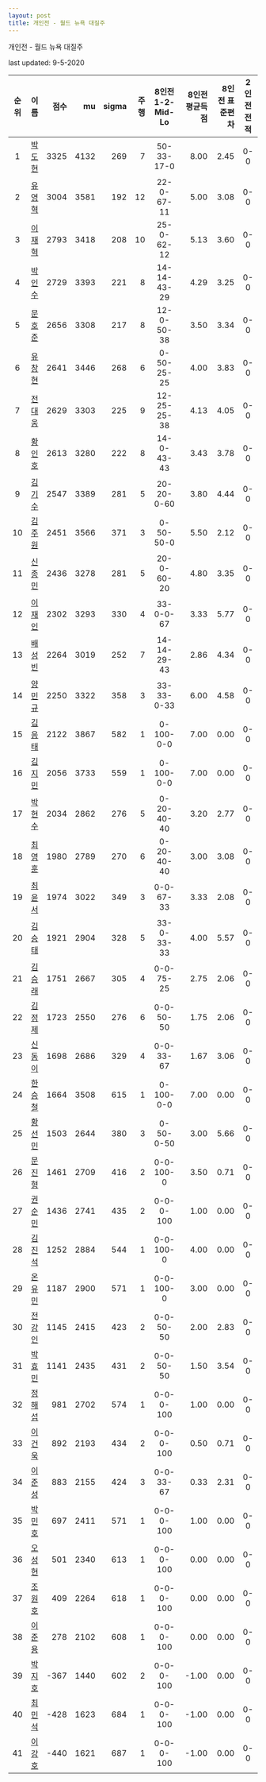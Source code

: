 ```yaml
---
layout: post
title: 개인전 - 월드 뉴욕 대질주
---
```



개인전 - 월드 뉴욕 대질주


last updated: 9-5-2020

| 순위 | 이름 | 점수 | mu | sigma | 주행 | 8인전 1-2-Mid-Lo | 8인전 평균득점 | 8인전 표준편차 | 2인전 전적 |
|:---:|:---:|---:|---:|---:|---:|:---:|---:|---:|:---:|
| 1 | [박도현](../bakdohyeon) | 3325 | 4132 | 269 | 7 | 50-33-17-0 | 8.00 | 2.45 | 0-0 |
| 2 | [유영혁](../yuyeonghyeok) | 3004 | 3581 | 192 | 12 | 22-0-67-11 | 5.00 | 3.08 | 0-0 |
| 3 | [이재혁](../ijaehyeok) | 2793 | 3418 | 208 | 10 | 25-0-62-12 | 5.13 | 3.60 | 0-0 |
| 4 | [박인수](../bakinsu) | 2729 | 3393 | 221 | 8 | 14-14-43-29 | 4.29 | 3.25 | 0-0 |
| 5 | [문호준](../munhojun) | 2656 | 3308 | 217 | 8 | 12-0-50-38 | 3.50 | 3.34 | 0-0 |
| 6 | [유창현](../yuchanghyeon) | 2641 | 3446 | 268 | 6 | 0-50-25-25 | 4.00 | 3.83 | 0-0 |
| 7 | [전대웅](../jeondaewoong) | 2629 | 3303 | 225 | 9 | 12-25-25-38 | 4.13 | 4.05 | 0-0 |
| 8 | [황인호](../hwanginho) | 2613 | 3280 | 222 | 8 | 14-0-43-43 | 3.43 | 3.78 | 0-0 |
| 9 | [김기수](../gimgisu) | 2547 | 3389 | 281 | 5 | 20-20-0-60 | 3.80 | 4.44 | 0-0 |
| 10 | [김주원](../gimjuwon) | 2451 | 3566 | 371 | 3 | 0-50-50-0 | 5.50 | 2.12 | 0-0 |
| 11 | [신종민](../shinjongmin) | 2436 | 3278 | 281 | 5 | 20-0-60-20 | 4.80 | 3.35 | 0-0 |
| 12 | [이재인](../ijaein) | 2302 | 3293 | 330 | 4 | 33-0-0-67 | 3.33 | 5.77 | 0-0 |
| 13 | [배성빈](../baeseongbin) | 2264 | 3019 | 252 | 7 | 14-14-29-43 | 2.86 | 4.34 | 0-0 |
| 14 | [양민규](../yangmingyu) | 2250 | 3322 | 358 | 3 | 33-33-0-33 | 6.00 | 4.58 | 0-0 |
| 15 | [김응태](../gimeungtae) | 2122 | 3867 | 582 | 1 | 0-100-0-0 | 7.00 | 0.00 | 0-0 |
| 16 | [김지민](../gimjimin) | 2056 | 3733 | 559 | 1 | 0-100-0-0 | 7.00 | 0.00 | 0-0 |
| 17 | [박현수](../bakhyeonsu) | 2034 | 2862 | 276 | 5 | 0-20-40-40 | 3.20 | 2.77 | 0-0 |
| 18 | [최영훈](../choiyeonghun) | 1980 | 2789 | 270 | 6 | 0-20-40-40 | 3.00 | 3.08 | 0-0 |
| 19 | [최윤서](../choiyunseo) | 1974 | 3022 | 349 | 3 | 0-0-67-33 | 3.33 | 2.08 | 0-0 |
| 20 | [김승태](../gimseungtae) | 1921 | 2904 | 328 | 5 | 33-0-33-33 | 4.00 | 5.57 | 0-0 |
| 21 | [김승래](../gimseungrae) | 1751 | 2667 | 305 | 4 | 0-0-75-25 | 2.75 | 2.06 | 0-0 |
| 22 | [김정제](../gimjeongje) | 1723 | 2550 | 276 | 6 | 0-0-50-50 | 1.75 | 2.06 | 0-0 |
| 23 | [신동이](../shindongi) | 1698 | 2686 | 329 | 4 | 0-0-33-67 | 1.67 | 3.06 | 0-0 |
| 24 | [한승철](../hanseungcheol) | 1664 | 3508 | 615 | 1 | 0-100-0-0 | 7.00 | 0.00 | 0-0 |
| 25 | [황선민](../hwangseongmin) | 1503 | 2644 | 380 | 3 | 0-50-0-50 | 3.00 | 5.66 | 0-0 |
| 26 | [문진형](../munjinhyeong) | 1461 | 2709 | 416 | 2 | 0-0-100-0 | 3.50 | 0.71 | 0-0 |
| 27 | [권순민](../gweonsoonmin) | 1436 | 2741 | 435 | 2 | 0-0-0-100 | 1.00 | 0.00 | 0-0 |
| 28 | [김진석](../gimjinseok) | 1252 | 2884 | 544 | 1 | 0-0-100-0 | 4.00 | 0.00 | 0-0 |
| 29 | [온유민](../onyumin) | 1187 | 2900 | 571 | 1 | 0-0-100-0 | 3.00 | 0.00 | 0-0 |
| 30 | [전강인](../jeongangin) | 1145 | 2415 | 423 | 2 | 0-0-50-50 | 2.00 | 2.83 | 0-0 |
| 31 | [박효민](../bakhyomin) | 1141 | 2435 | 431 | 2 | 0-0-50-50 | 1.50 | 3.54 | 0-0 |
| 32 | [정해섭](../jeonghaeseop) | 981 | 2702 | 574 | 1 | 0-0-0-100 | 1.00 | 0.00 | 0-0 |
| 33 | [이건욱](../igeonuk) | 892 | 2193 | 434 | 2 | 0-0-0-100 | 0.50 | 0.71 | 0-0 |
| 34 | [이준성](../ijunseong) | 883 | 2155 | 424 | 3 | 0-0-33-67 | 0.33 | 2.31 | 0-0 |
| 35 | [박민호](../bakminho) | 697 | 2411 | 571 | 1 | 0-0-0-100 | 1.00 | 0.00 | 0-0 |
| 36 | [오성현](../oseonghyeon) | 501 | 2340 | 613 | 1 | 0-0-0-100 | 0.00 | 0.00 | 0-0 |
| 37 | [조원호](../jowonho) | 409 | 2264 | 618 | 1 | 0-0-0-100 | 0.00 | 0.00 | 0-0 |
| 38 | [이준용](../ijunyong) | 278 | 2102 | 608 | 1 | 0-0-0-100 | 0.00 | 0.00 | 0-0 |
| 39 | [박지호](../bakjiho) | -367 | 1440 | 602 | 2 | 0-0-0-100 | -1.00 | 0.00 | 0-0 |
| 40 | [최민석](../choiminseok) | -428 | 1623 | 684 | 1 | 0-0-0-100 | -1.00 | 0.00 | 0-0 |
| 41 | [이강호](../igangho) | -440 | 1621 | 687 | 1 | 0-0-0-100 | -1.00 | 0.00 | 0-0 |
